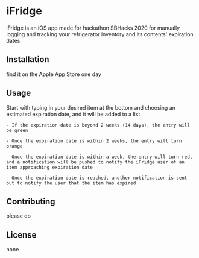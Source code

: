 # iFridge
iFridge is an iOS app made for hackathon SBHacks 2020 for manually logging and tracking your refrigerator inventory and its contents' expiration dates.

## Installation
find it on the Apple App Store one day

## Usage
Start with typing in your desired item at the bottom and choosing an estimated expiration date, and it will be added to a list.
	
	- If the expiration date is beyond 2 weeks (14 days), the entry will be green
	
	- Once the expiration date is within 2 weeks, the entry will turn orange
	
	- Once the expiration date is within a week, the entry will turn red, and a notification will be pushed to notify the iFridge user of an item approaching expiration date
	
	- Once the expiration date is reached, another notification is sent out to notify the user that the item has expired

## Contributing
please do

## License
none

